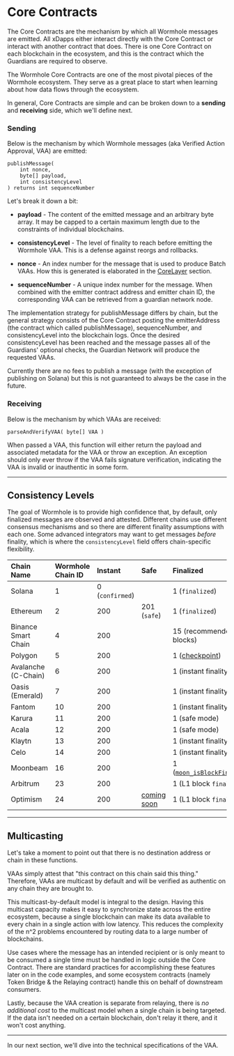 # Core Contracts

The Core Contracts are the mechanism by which all Wormhole messages are emitted. All xDapps either interact directly with the Core Contract or interact with another contract that does. There is one Core Contract on each blockchain in the ecosystem, and this is the contract which the Guardians are required to observe.

The Wormhole Core Contracts are one of the most pivotal pieces of the Wormhole ecosystem. They serve as a great place to start when learning about how data flows through the ecosystem.

In general, Core Contracts are simple and can be broken down to a **sending** and **receiving** side, which we'll define next.

### Sending

Below is the mechanism by which Wormhole messages (aka Verified Action Approval, VAA) are emitted:

    publishMessage(
        int nonce,
        byte[] payload,
        int consistencyLevel
    ) returns int sequenceNumber

Let's break it down a bit:

- **payload** - The content of the emitted message and an arbitrary byte array. It may be capped to a certain maximum length due to the constraints of individual blockchains.

- **consistencyLevel** - The level of finality to reach before emitting the Wormhole VAA. This is a defense against reorgs and rollbacks.

- **nonce** - An index number for the message that is used to produce Batch VAAs. How this is generated is elaborated in the [CoreLayer](../technical/evm/coreLayer.md) section.

- **sequenceNumber** - A unique index number for the message. When combined with the emitter contract address and emitter chain ID, the corresponding VAA can be retrieved from a guardian network node.

The implementation strategy for publishMessage differs by chain, but the general strategy consists of the Core Contract posting the emitterAddress (the contract which called publishMessage), sequenceNumber, and consistencyLevel into the blockchain logs. Once the desired consistencyLevel has been reached and the message passes all of the Guardians' optional checks, the Guardian Network will produce the requested VAAs.

Currently there are no fees to publish a message (with the exception of publishing on Solana) but this is not guaranteed to always be the case in the future.

### Receiving

Below is the mechanism by which VAAs are received:

    parseAndVerifyVAA( byte[] VAA )

When passed a VAA, this function will either return the payload and associated metadata for the VAA or throw an exception. An exception should only ever throw if the VAA fails signature verification, indicating the VAA is invalid or inauthentic in some form.

---

## Consistency Levels

The goal of Wormhole is to provide high confidence that, by default, only finalized messages are observed and attested. Different chains use different consensus mechanisms and so there are different finality assumptions with each one. Some advanced integrators may want to get messages _before_ finality, which is where the `consistencyLevel` field offers chain-specific flexibility.

| Chain Name          | Wormhole Chain ID | Instant         | Safe                                                                  | Finalized                                                                                                               |
| :------------------ | :---------------- | :-------------- | :-------------------------------------------------------------------- | :---------------------------------------------------------------------------------------------------------------------- |
| Solana              | 1                 | 0 (`confirmed`) |                                                                       | 1 (`finalized`)                                                                                                         |
| Ethereum            | 2                 | 200             | 201 (`safe`)                                                          | 1 (`finalized`)                                                                                                         |
| Binance Smart Chain | 4                 | 200             |                                                                       | 15 (recommended blocks)                                                                                                 |
| Polygon             | 5                 | 200             |                                                                       | 1 ([checkpoint](https://wiki.polygon.technology/docs/pos/heimdall/checkpoint/))                                         |
| Avalanche (C-Chain) | 6                 | 200             |                                                                       | 1 (instant finality)                                                                                                    |
| Oasis (Emerald)     | 7                 | 200             |                                                                       | 1 (instant finality)                                                                                                    |
| Fantom              | 10                | 200             |                                                                       | 1 (instant finality)                                                                                                    |
| Karura              | 11                | 200             |                                                                       | 1 (safe mode)                                                                                                           |
| Acala               | 12                | 200             |                                                                       | 1 (safe mode)                                                                                                           |
| Klaytn              | 13                | 200             |                                                                       | 1 (instant finality)                                                                                                    |
| Celo                | 14                | 200             |                                                                       | 1 (instant finality)                                                                                                    |
| Moonbeam            | 16                | 200             |                                                                       | 1 ([`moon_isBlockFinalized`](https://docs.moonbeam.network/builders/build/moonbeam-custom-api/#finality-rpc-endpoints)) |
| Arbitrum            | 23                | 200             |                                                                       | 1 (L1 block `finalized`)                                                                                                |
| Optimism            | 24                | 200             | [coming soon](https://community.optimism.io/docs/developers/bedrock/) | 1 (L1 block `finalized`)                                                                                                |

---

## Multicasting

Let's take a moment to point out that there is no destination address or chain in these functions.

VAAs simply attest that "this contract on this chain said this thing." Therefore, VAAs are multicast by default and will be verified as authentic on any chain they are brought to.

This multicast-by-default model is integral to the design. Having this multicast capacity makes it easy to synchronize state across the entire ecosystem, because a single blockchain can make its data available to every chain in a single action with low latency. This reduces the complexity of the n^2 problems encountered by routing data to a large number of blockchains.

Use cases where the message has an intended recipient or is only meant to be consumed a single time must be handled in logic outside the Core Contract. There are standard practices for accomplishing these features later on in the code examples, and some ecosystem contracts (namely Token Bridge & the Relaying contract) handle this on behalf of downstream consumers.

Lastly, because the VAA creation is separate from relaying, there is _no additional cost_ to the multicast model when a single chain is being targeted. If the data isn't needed on a certain blockchain, don't relay it there, and it won't cost anything.

---

In our next section, we'll dive into the technical specifications of the VAA.
